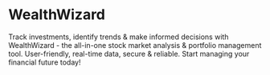 # WealthWizard
Track investments, identify trends &amp; make informed decisions with WealthWizard - the all-in-one stock market analysis &amp; portfolio management tool. User-friendly, real-time data, secure &amp; reliable. Start managing your financial future today!
